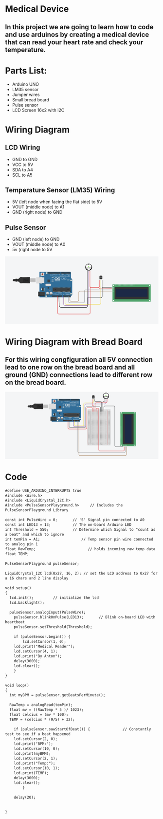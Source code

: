 # Medical Device

## In this project we are going to learn how to code and use arduinos by creating a medical device that can read your heart rate and check your temperature.

# Parts List:
* Arduino UNO
* LM35 sensor
* Jumper wires
* Small bread board
* Pulse sensor
* LCD Screen 16x2 with I2C

# Wiring Diagram
## LCD Wiring
* GND to GND
* VCC to 5V
* SDA to A4
* SCL to A5
## Temperature Sensor (LM35) Wiring
* 5V (left node when facing the flat side) to 5V
* VOUT (middle node) to A1
* GND (right node) to GND
## Pulse Sensor
* GND (left node) to GND
* VOUT (middle node) to A0
* 5v (right node to 5V

![HEART-RATE-DIAGRAM](HEART-RATE-DIAGRAM.png)
  
# Wiring Diagram with Bread Board
## For this wiring congfiguration all 5V connection lead to one row on the bread board and all ground (GND) connections lead to different row on the bread board.

![Heart-Bread-Board](Heart-Bread-Board.png)
  

# Code
```
#define USE_ARDUINO_INTERRUPTS true
#include <Wire.h>
#include <LiquidCrystal_I2C.h>
#include <PulseSensorPlayground.h>     // Includes the PulseSensorPlayground Library

const int PulseWire = 0;       // 'S' Signal pin connected to A0
const int LED13 = 13;          // The on-board Arduino LED
int Threshold = 550;           // Determine which Signal to "count as a beat" and which to ignore
int temPin = A1;                   // Temp sensor pin wire connected to analog pin 1
float RawTemp;                        // holds incoming raw temp data
float TEMP;  

PulseSensorPlayground pulseSensor;

LiquidCrystal_I2C lcd(0x27, 16, 2); // set the LCD address to 0x27 for a 16 chars and 2 line display

void setup()
{
  lcd.init();         // initialize the lcd
  lcd.backlight();  
  
  pulseSensor.analogInput(PulseWire);   
	pulseSensor.blinkOnPulse(LED13);       // Blink on-board LED with heartbeat
	pulseSensor.setThreshold(Threshold);   

	if (pulseSensor.begin()) {
		lcd.setCursor(1, 0);
    lcd.print("Medical Reader");
    lcd.setCursor(4, 1);
    lcd.print("By Anton");
    delay(3000);
    lcd.clear();
	}
}

void loop()
{
  int myBPM = pulseSensor.getBeatsPerMinute(); 
  
  RawTemp = analogRead(temPin);
  float mv = ((RawTemp * 5 )/ 1023);
  float celcius = (mv * 100);
  TEMP = (celcius * (9/5) + 32);

	if (pulseSensor.sawStartOfBeat()) {               // Constantly test to see if a beat happened
    lcd.setCursor(2, 0);
    lcd.print("BPM:");
    lcd.setCursor(10, 0);
    lcd.print(myBPM);
    lcd.setCursor(2, 1);
    lcd.print("Temp:");
    lcd.setCursor(10, 1);
    lcd.print(TEMP);
    delay(3000);
    lcd.clear();
		}

	delay(20);

  
}

```
